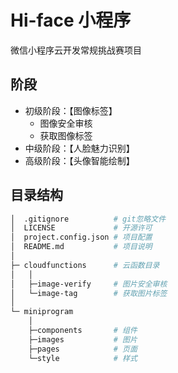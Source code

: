 # Hi-face 小程序

微信小程序云开发常规挑战赛项目

## 阶段

* 初级阶段：【图像标签】
    * 图像安全审核
    * 获取图像标签
* 中级阶段：【人脸魅力识别】
* 高级阶段：【头像智能绘制】

## 目录结构

```bash
│  .gitignore          # git忽略文件
│  LICENSE             # 开源许可
│  project.config.json # 项目配置
│  README.md           # 项目说明
│
├─ cloudfunctions      # 云函数目录
│   │
│   ├─image-verify     # 图片安全审核
│   └─image-tag        # 获取图片标签
│
└─ miniprogram
    │
    ├─components       # 组件
    ├─images           # 图片
    ├─pages            # 页面
    └─style            # 样式
```
